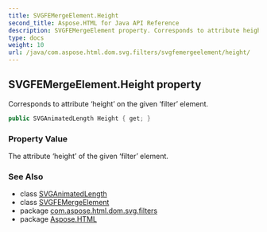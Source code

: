 ```yaml
---
title: SVGFEMergeElement.Height
second_title: Aspose.HTML for Java API Reference
description: SVGFEMergeElement property. Corresponds to attribute height on the given filter element
type: docs
weight: 10
url: /java/com.aspose.html.dom.svg.filters/svgfemergeelement/height/
---
```

## SVGFEMergeElement.Height property

Corresponds to attribute ‘height’ on the given ‘filter’ element.

```java
public SVGAnimatedLength Height { get; }
```

### Property Value

The attribute ‘height’ of the given ‘filter’ element.

### See Also

* class [SVGAnimatedLength](../../../com.aspose.html.dom.svg.datatypes/svganimatedlength/)
* class [SVGFEMergeElement](../)
* package [com.aspose.html.dom.svg.filters](../../../com.aspose.html.dom.svg.filters/)
* package [Aspose.HTML](../../../)
